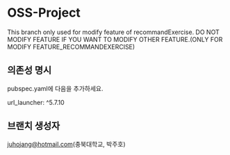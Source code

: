 # OSS-Project
This branch only used for modify feature of recommandExercise.
DO NOT MODIFY FEATURE IF YOU WANT TO MODIFY OTHER FEATURE.(ONLY FOR MODIFY FEATURE_RECOMMANDEXERCISE)


## 의존성 명시
pubspec.yaml에 다음을 추가하세요.

  url_launcher: ^5.7.10
  
  
## 브랜치 생성자
juhojang@hotmail.com(충북대학교, 박주호)
